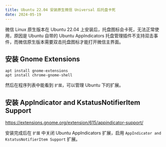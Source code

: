 ```yaml
---
title: Ubuntu 22.04 安装原生微信 Universal 后托盘卡死
date: 2024-05-19
---
```


微信 Linux 原生版本在 Ubuntu 22.04 上安装后，托盘图标会卡死，无法正常使用，原因是 Ubuntu 自带的 Ubuntu AppIndicators 托盘管理插件不支持双击事件，而微信原生版本需要双击托盘图标才能打开微信主界面。

## 安装 Gnome Extensions

```shell
apt install gnome-extensions
apt install chrome-gnome-shell
```

然后在程序列表中能看到 `扩展`，可以管理 Ubuntu 下的扩展。

## 安装 AppIndicator and KstatusNotifierItem Support

https://extensions.gnome.org/extension/615/appindicator-support/

安装完成后在 `扩展` 中关闭 Ubuntu AppIndicators 扩展，启用 `AppIndicator and KstatusNotifierItem Support` 扩展。
